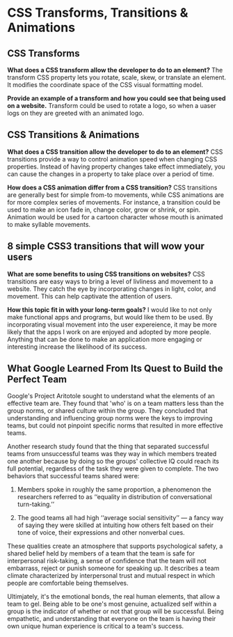 # CSS Transforms, Transitions & Animations

## CSS Transforms

**What does a CSS transform allow the developer to do to an element?**
The transform CSS property lets you rotate, scale, skew, or translate an element. It modifies the coordinate space of the CSS visual formatting model.

**Provide an example of a transform and how you could see that being used on a website.**
Transform could be used to rotate a logo, so when a uaser logs on they are greeted with an animated logo.

## CSS Transitions & Animations

**What does a CSS transition allow the developer to do to an element?**
CSS transitions provide a way to control animation speed when changing CSS properties. Instead of having property changes take effect immediately, you can cause the changes in a property to take place over a period of time.

**How does a CSS animation differ from a CSS transition?**
CSS transitions are generally best for simple from-to movements, while CSS animations are for more complex series of movements. For instance, a transition could be used to make an icon fade in, change color, grow or shrink, or spin. Animation would be used for a cartoon character whose mouth is animated to make syllable movements. 

## 8 simple CSS3 transitions that will wow your users

**What are some benefits to using CSS transitions on websites?**
CSS transitions are easy ways to bring a level of livliness and movement to a website. They catch the eye by incorporating changes in light, color, and movement. This can help captivate the attention of users.

**How this topic fit in with your long-term goals?**
I would like to not only make functional apps and programs, but would like them to be used. By incorporating visual movement into the user expereience, it may be more likely that the apps I work on are enjoyed and adopted by more people. Anything that can be done to make an application more engaging or interesting increase the likelihood of its success.

## What Google Learned From Its Quest to Build the Perfect Team

Google's Project Aritotole sought to understand what the elements of an effective team are. They found that 'who' is on a team matters less than the group norms, or shared culture within the group. They concluded that understanding and influencing group norms were the keys to improving teams, but could not pinpoint specific norms that resulted in more effective teams. 

Another research study found that the thing that separated successful teams from unsuccessful teams was they way in which members treated one another because by doing so the groups' collective IQ could reach its full potential, regardless of the task they were given to complete. The two behaviors that successful teams shared were:

1. Members spoke in roughly the same proportion, a phenomenon the researchers referred to as ‘‘equality in distribution of conversational turn-taking.’’ 

2. The good teams all had high ‘‘average social sensitivity’’ — a fancy way of saying they were skilled at intuiting how others felt based on their tone of voice, their expressions and other nonverbal cues. 

These qualities create an atmosphere that supports psychological safety, a shared belief held by members of a team that the team is safe for interpersonal risk-taking, a sense of confidence that the team will not embarrass, reject or punish someone for speaking up. It describes a team climate characterized by interpersonal trust and mutual respect in which people are comfortable being themselves.

Ultimjately, it's the emotional bonds, the real human elements, that allow a team to gel. Being able to be one's most genuine, actualized self within a group is the indicator of whether or not that group will be successful. Being empathetic, and understanding that everyone on the team is having their own unique human experience is critical to a team's success. 